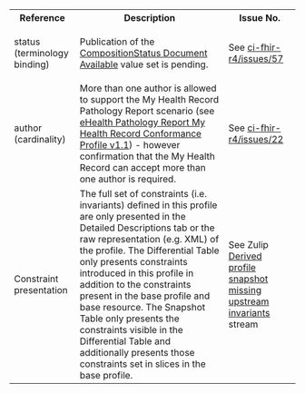 <table class="list" width="100%">
<tbody>
  <tr>
    <th>Reference</th>
    <th>Description</th>
    <th>Issue No.</th>
  </tr>
  <tr>
        <td>status (terminology binding)</td>
        <td><p>Publication of the <a href="https://healthterminologies.gov.au/fhir/ValueSet/compositionstatus-document-available-1">CompositionStatus Document Available</a> value set is pending.</p></td>
        <td>See <a href="https://github.com/AuDigitalHealth/ci-fhir-r4/issues/57">ci-fhir-r4/issues/57</a></td>
      </tr>
  <tr>
      <td>author (cardinality)</td>
      <td>More than one author is allowed to support the My Health Record Pathology Report scenario (see <a href="https://developer.digitalhealth.gov.au/specifications/clinical-documents/ep-2242-2016/nehta-2214-2016">eHealth Pathology Report My Health Record Conformance Profile v1.1</a>) - however confirmation that the My Health Record can accept more than one author is required.</td>
      <td>See <a href="https://github.com/AuDigitalHealth/ci-fhir-r4/issues/22">ci-fhir-r4/issues/22</a></td>
  </tr>
  <tr>
      <td>Constraint presentation</td>
      <td>The full set of constraints (i.e. invariants) defined in this profile are only presented in the Detailed Descriptions tab or the raw representation (e.g. XML) of the profile. The Differential Table only presents constraints introduced in this profile in addition to the constraints present in the base profile and base resource. The Snapshot Table only presents the constraints visible in the Differential Table and additionally presents those constraints set in slices in the base profile.</td>
      <td>See Zulip <a href="https://chat.fhir.org/#narrow/stream/179252-IG-creation/topic/Derived.20profile.20snapshot.20missing.20upstream.20invariants">Derived profile snapshot missing upstream invariants</a> stream</td>
  </tr>
 </tbody>
</table>
